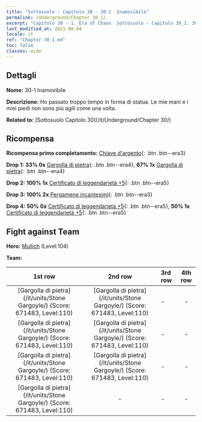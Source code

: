 ```yaml
---
title: "Sottosuolo - Capitolo 30 - 30-1  Inamovibile"
permalink: /Underground/Chapter 30_1/
excerpt: "Capitolo 30 - 1. Era of Chaos  Sottosuolo - Capitolo 30_1. 30-1  Inamovibile"
last_modified_at: 2021-08-04
locale: it
ref: "Chapter 30_1.md"
toc: false
classes: wide
---
```


## Dettagli

 **Nome:** 30-1  Inamovibile

 **Descrizione:**       Ho passato troppo tempo in forma di statua. Le mie mani e i miei piedi non sono più agili come una volta.

 **Related to:** [Sottosuolo Capitolo 30](/it/Underground/Chapter 30/)

## Ricompensa

 **Ricompensa primo completamento:** [Chiave d'argento](/ItemsIT/con_693/){: .btn .btn--era3}

 **Drop 1:** **33% 0x** [Gargolla di pietra](/ItemsIT/unt_236/){: .btn .btn--era4}, **67% 1x** [Gargolla di pietra](/ItemsIT/unt_236/){: .btn .btn--era4}

 **Drop 2:** **100% 1x** [Certificato di leggendarietà +5](/ItemsIT/mat_102/){: .btn .btn--era5}

 **Drop 3:** **100% 2x** [Pergamene incantesimi](/ItemsIT/con_694/){: .btn .btn--era3}

 **Drop 4:** **50% 0x** [Certificato di leggendarietà +5](/ItemsIT/mat_102/){: .btn .btn--era5}, **50% 1x** [Certificato di leggendarietà +5](/ItemsIT/mat_102/){: .btn .btn--era5}


## Fight against Team
 **Hero:** [Mullich](/it/heroes/Mullich/) (Level:104)

 **Team:**


  | 1st row | 2nd row | 3rd row | 4th row |
  |:----:|:----:|:----|:----:|
  | [Gargolla di pietra](/it/units/Stone Gargoyle/) (Score: 671483, Level:110)  | [Gargolla di pietra](/it/units/Stone Gargoyle/) (Score: 671483, Level:110)  | - | - |
  | [Gargolla di pietra](/it/units/Stone Gargoyle/) (Score: 671483, Level:110)  | [Gargolla di pietra](/it/units/Stone Gargoyle/) (Score: 671483, Level:110)  | - | - |
  | [Gargolla di pietra](/it/units/Stone Gargoyle/) (Score: 671483, Level:110)  | [Gargolla di pietra](/it/units/Stone Gargoyle/) (Score: 671483, Level:110)  | - | - |
  | [Gargolla di pietra](/it/units/Stone Gargoyle/) (Score: 671483, Level:110)  | - | - | - |


